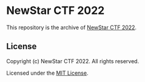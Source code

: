 # NewStar CTF 2022

This repository is the archive of [NewStar CTF 2022](https://buuoj.cn/match/matches/146).

## License

Copyright (c) NewStar CTF 2022. All rights reserved.

Licensed under the [MIT License](LICENSE).
